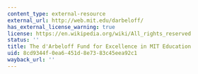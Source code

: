 ```yaml
---
content_type: external-resource
external_url: http://web.mit.edu/darbeloff/
has_external_license_warning: true
license: https://en.wikipedia.org/wiki/All_rights_reserved
status: ''
title: The d'Arbeloff Fund for Excellence in MIT Education
uid: 8cd9344f-0ea6-451d-8e73-83c45eea92c1
wayback_url: ''
---
```

